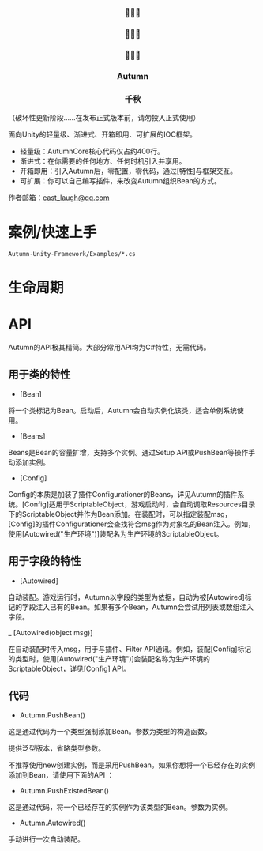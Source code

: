 <p align="center">
  <h3 align="center">🍃🍃🍃</h3>
  <h3 align="center">🍃🍃🍃</h3>
  <h3 align="center">🍃🍃🍃</h3>
</p>
<p align="center">
  <h3 align="center">Autumn</h3>
</p>
<p align="center">
  <h3 align="center">千秋</h3>
</p>  

（破坏性更新阶段……在发布正式版本前，请勿投入正式使用）

面向Unity的轻量级、渐进式、开箱即用、可扩展的IOC框架。

- 轻量级：AutumnCore核心代码仅占约400行。
- 渐进式：在你需要的任何地方、任何时机引入并享用。
- 开箱即用：引入Autumn后，零配置，零代码，通过[特性]与框架交互。
- 可扩展：你可以自己编写插件，来改变Autumn组织Bean的方式。

作者邮箱：east_laugh@qq.com

# 案例/快速上手

```Autumn-Unity-Framework/Examples/*.cs```

# 生命周期

# API

Autumn的API极其精简。大部分常用API均为C#特性，无需代码。

## 用于类的特性

- [Bean]

将一个类标记为Bean。启动后，Autumn会自动实例化该类，适合单例系统使用。

- [Beans]

Beans是Bean的容量扩增，支持多个实例。通过Setup API或PushBean等操作手动添加实例。

- [Config]

Config的本质是加装了插件Configurationer的Beans，详见Autumn的插件系统。[Config]适用于ScriptableObject，游戏启动时，会自动调取Resources目录下的ScriptableObject并作为Bean添加。在装配时，可以指定装配msg，[Config]的插件Configurationer会查找符合msg作为对象名的Bean注入。例如，使用[Autowired("生产环境")]装配名为生产环境的ScriptableObject。

## 用于字段的特性

- [Autowired]

自动装配。游戏运行时，Autumn以字段的类型为依据，自动为被[Autowired]标记的字段注入已有的Bean。如果有多个Bean，Autumn会尝试用列表或数组注入字段。

_ [Autowired(object msg)]

在自动装配时传入msg，用于与插件、Filter API通讯。例如，装配[Config]标记的类型时，使用[Autowired("生产环境")]会装配名称为生产环境的ScriptableObject，详见[Config] API。

## 代码

- Autumn.PushBean()

这是通过代码为一个类型强制添加Bean。参数为类型的构造函数。

提供泛型版本，省略类型参数。

不推荐使用new创建实例，而是采用PushBean。如果你想将一个已经存在的实例添加到Bean，请使用下面的API ：

- Autumn.PushExistedBean()

这是通过代码，将一个已经存在的实例作为该类型的Bean。参数为实例。

- Autumn.Autowired()

手动进行一次自动装配。
